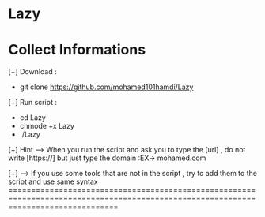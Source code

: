# Lazy
Collect Informations
===================================================================================================================================
[+] Download :
 
 - git clone https://github.com/mohamed101hamdi/Lazy
 
[+] Run script :
  - cd Lazy
  - chmode +x Lazy
  - ./Lazy
  
[+] Hint --> When you run the script and ask you to type the [url] , do not write [https://] but just type the domain :EX-> mohamed.com 
  
[+] --> If you use some tools that are not in the script , try to add them to the script and use same syntax  ====================================================================================================================================
